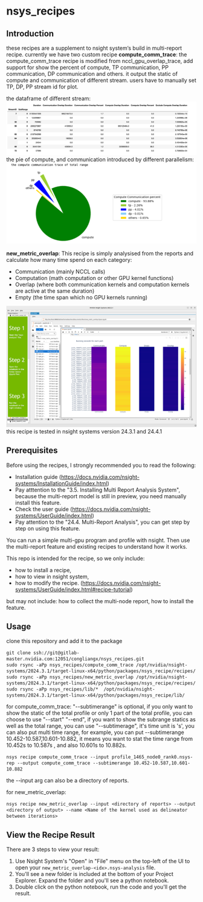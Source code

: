# nsys_recipes
## Introduction
these recipes are a supplement to nsight system‘s build in multi-report recipe.
currently we have two custom recipe
**compute_comm_trace**:
the compute_comm_trace recipe is modified from nccl_gpu_overlap_trace, add support for show the percent of compute, TP communication, PP communication, DP communication and others.
it output the static of compute and communication of different stream. users have to manually set TP, DP, PP stream id for plot.

the dataframe of different stream:
![A graph that shows compute_comm_trace dataframe](imgs/compute_comm_streamdf.png "Result of compute_comm_trace.")
the pie of compute, and communication introduced by different parallelism:
![A graph that shows compute_comm_trace results](imgs/compute_comm_trace.png "Result of compute_comm_trace.")  

**new_metric_overlap**:
This recipe is simply analysised from the reports and calculate how many time spend on each category:
- Communication (mainly NCCL calls)
- Computation (math computation or other GPU kernel functions)
- Overlap (where both communication kernels and computation kernels are active at the same duration)
- Empty (the time span which no GPU kernels running)

![A bar graph that shows running seconds for each category of kernels](imgs/nsys-ui-report.png "Result of analysis multinode report.")
this recipe is tested in nsight systems version 24.3.1 and 24.4.1

## Prerequisites

Before using the recipes, I strongly recommended you to read the following:

- Installation guide (https://docs.nvidia.com/nsight-systems/InstallationGuide/index.html) 
- Pay atttention to the "3.5. Installing Multi Report Analysis System", because the multi-report model is still in preview, you need manually install this feature.
- Check the user guide (https://docs.nvidia.com/nsight-systems/UserGuide/index.html)
- Pay attention to the "24.4. Multi-Report Analysis", you can get step by step on using this feature.

You can run a simple multi-gpu program and profile with nsight. Then use the multi-report feature and existing recipes to understand how it works.

This repo is intended for the recipe, so we only include: 
- how to install a recipe,
- how to view in nsight system,
- how to modify the recipe.  (https://docs.nvidia.com/nsight-systems/UserGuide/index.html#recipe-tutorial)

but may not include: how to collect the multi-node report, how to install the feature.

## Usage
clone this repository and add it to the package
```
git clone ssh://git@gitlab-master.nvidia.com:12051/congliangx/nsys_recipes.git
sudo rsync -aPp nsys_recipes/compute_comm_trace /opt/nvidia/nsight-systems/2024.3.1/target-linux-x64/python/packages/nsys_recipe/recipes/
sudo rsync -aPp nsys_recipes/new_metric_overlap /opt/nvidia/nsight-systems/2024.3.1/target-linux-x64/python/packages/nsys_recipe/recipes/
sudo rsync -aPp nsys_recipes/lib/*  /opt/nvidia/nsight-systems/2024.3.1/target-linux-x64/python/packages/nsys_recipe/lib/
```

for compute_comm_trace:
"--subtimerange" is optional, if you only want to show the static of the total profile or only 1 part of the total profile, you can choose to use "--start" "--end",  if you want to show the subrange statics as well as the total range, you can use "--subtimerage", it's time unit is 's',  you can also put multi time range, for example, you can put --subtimerange 10.452-10.587,10.601-10.882, it means you want to stat the time range from 10.452s to 10.587s , and also 10.601s to 10.882s.  
```
nsys recipe compute_comm_trace --input profile_1465_node0_rank0.nsys-rep --output compute_comm_trace --subtimerange 10.452-10.587,10.601-10.882
```
the --input arg can also be a directory of reports.

for new_metric_overlap:
```
nsys recipe new_metric_overlap --input <directory of reports> --output <directory of output> --name <Name of the kernel used as delineator between iterations>
```

## View the Recipe Result

There are 3 steps to view your result:
1. Use Nsight System's "Open" in "File" menu on the top-left of the UI to open your `new_metric_overlap-<idx>.nsys-analysis` file.
2. You'll see a new folder is included at the bottom of your Project Explorer. Expand the folder and you'll see a python notebook.
3. Double click on the python notebook, run the code and you'll get the result.

